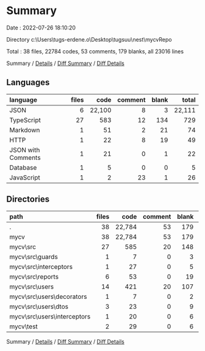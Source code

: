 # Summary

Date : 2022-07-26 18:10:20

Directory c:\\Users\\tugs-erdene.o\\Desktop\\tugsuu\\nest\\mycvRepo

Total : 38 files,  22784 codes, 53 comments, 179 blanks, all 23016 lines

Summary / [Details](details.md) / [Diff Summary](diff.md) / [Diff Details](diff-details.md)

## Languages
| language | files | code | comment | blank | total |
| :--- | ---: | ---: | ---: | ---: | ---: |
| JSON | 6 | 22,100 | 8 | 3 | 22,111 |
| TypeScript | 27 | 583 | 12 | 134 | 729 |
| Markdown | 1 | 51 | 2 | 21 | 74 |
| HTTP | 1 | 22 | 8 | 19 | 49 |
| JSON with Comments | 1 | 21 | 0 | 1 | 22 |
| Database | 1 | 5 | 0 | 0 | 5 |
| JavaScript | 1 | 2 | 23 | 1 | 26 |

## Directories
| path | files | code | comment | blank | total |
| :--- | ---: | ---: | ---: | ---: | ---: |
| . | 38 | 22,784 | 53 | 179 | 23,016 |
| mycv | 38 | 22,784 | 53 | 179 | 23,016 |
| mycv\\src | 27 | 585 | 20 | 148 | 753 |
| mycv\\src\\guards | 1 | 7 | 0 | 3 | 10 |
| mycv\\src\\interceptors | 1 | 27 | 0 | 5 | 32 |
| mycv\\src\\reports | 6 | 53 | 0 | 19 | 72 |
| mycv\\src\\users | 14 | 421 | 20 | 107 | 548 |
| mycv\\src\\users\\decorators | 1 | 7 | 0 | 2 | 9 |
| mycv\\src\\users\\dtos | 3 | 23 | 0 | 9 | 32 |
| mycv\\src\\users\\interceptors | 1 | 20 | 0 | 6 | 26 |
| mycv\\test | 2 | 29 | 0 | 6 | 35 |

Summary / [Details](details.md) / [Diff Summary](diff.md) / [Diff Details](diff-details.md)